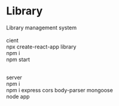 # Library
Library  management system <br> <br>
cient <br>
npx create-react-app library <br>
npm i <br>
npm start <br> <br>



server <br>
npm i <br>
npm i express cors body-parser mongoose <br>
node app <br>
